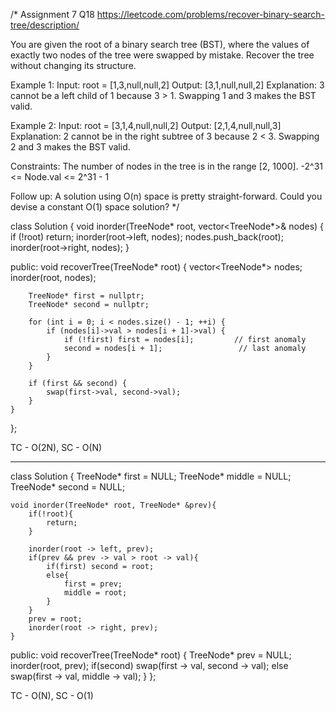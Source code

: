 /*
Assignment 7 Q18
https://leetcode.com/problems/recover-binary-search-tree/description/

You are given the root of a binary search tree (BST), where the values of exactly two nodes of the tree were swapped by mistake. Recover the tree without changing its structure.

Example 1:
Input: root = [1,3,null,null,2]
Output: [3,1,null,null,2]
Explanation: 3 cannot be a left child of 1 because 3 > 1. Swapping 1 and 3 makes the BST valid.

Example 2:
Input: root = [3,1,4,null,null,2]
Output: [2,1,4,null,null,3]
Explanation: 2 cannot be in the right subtree of 3 because 2 < 3. Swapping 2 and 3 makes the BST valid.
 
Constraints:
The number of nodes in the tree is in the range [2, 1000].
-2^31 <= Node.val <= 2^31 - 1
 
Follow up: A solution using O(n) space is pretty straight-forward. Could you devise a constant O(1) space solution?
*/

class Solution {
    void inorder(TreeNode* root, vector<TreeNode*>& nodes) {
        if (!root) return;
        inorder(root->left, nodes);
        nodes.push_back(root);
        inorder(root->right, nodes);
    }

public:
    void recoverTree(TreeNode* root) {
        vector<TreeNode*> nodes;
        inorder(root, nodes);

        TreeNode* first = nullptr;
        TreeNode* second = nullptr;

        for (int i = 0; i < nodes.size() - 1; ++i) {
            if (nodes[i]->val > nodes[i + 1]->val) {
                if (!first) first = nodes[i];         // first anomaly
                second = nodes[i + 1];                 // last anomaly
            }
        }

        if (first && second) {
            swap(first->val, second->val);
        }
    }
};

TC - O(2N), SC - O(N)

--------------------------------------------------------------------------------------------------------------------------------------------

class Solution {
    TreeNode* first = NULL;
    TreeNode* middle = NULL;
    TreeNode* second = NULL;

    void inorder(TreeNode* root, TreeNode* &prev){
        if(!root){
            return;
        }

        inorder(root -> left, prev);
        if(prev && prev -> val > root -> val){
            if(first) second = root;
            else{
                first = prev;
                middle = root;
            }
        }
        prev = root;
        inorder(root -> right, prev);
    }
public:
    void recoverTree(TreeNode* root) {
        TreeNode* prev = NULL;
        inorder(root, prev);
        if(second) swap(first -> val, second -> val);
        else swap(first -> val, middle -> val);
    }
};

TC - O(N), SC - O(1)